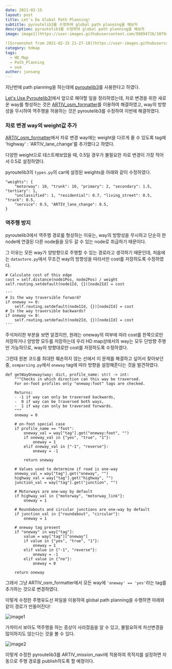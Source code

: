 ```yaml
---
date: 2021-02-15
layout: post
title: Let's Do Global Path Planning!
subtitle: pyroutelib3를 수정하여 global path planning을 해보자
description: pyroutelib3를 수정하여 global path planning을 해보자
image: image1](https://user-images.githubusercontent.com/50894726/107947124-4ddd5480-6fd5-11eb-9477-cb42ce4990fd.

![Screenshot from 2021-02-15 21-27-10](https://user-images.githubusercontent.com/50894726/107950051-897a1d80-6fd9-11eb-8b4b-fcbee028d6ea.png)
category: hdmap
tags:
  - HD_Map
  - Path_Planning
  - osm
author: junsang
---
```

지난번에 path planning을 하는데에 [pyroutelib3](https://github.com/MKuranowski/pyroutelib3)를 사용한다고 하였다.

[Let's Use Pyroutelib3!](https://dgist-artiv.github.io/hdmap/2021/02/03/pyroutelib3.html)에서 앞으로 해야할 일을 정리하였는데, 차로 변경을 위한 새로운 way를 형성하는 것은 [ARTIV_osm_formatter](https://dgist-artiv.github.io/hdmap/2021/02/09/artiv-osm-formatter-part2.html)를 이용하여 해결하였고, way의 방향성을 무시하여 역주행을 허용하는 것은 pyroutelib3를 수정하여 이번에 해결하였다.

### 차로 변경 way의 weight값 추가

[ARTIV_osm_formatter](https://dgist-artiv.github.io/hdmap/2021/02/09/artiv-osm-formatter-part2.html)에서 차로 변경 way에는 weight을 다르게 줄 수 있도록 tag에 'highway' : 'ARTIV_lane_change'를 추가했다고 하였다.

다양한 weight으로 테스트해보았을 때, 0.5일 경우가 불필요한 차로 변경이 가장 적어서 0.5로 설정하였다.

pyroutelib3의 ```types.py```의 car에 설정된 weights을 아래와 같이 수정하였다.

```
"weights": {
    "motorway": 10, "trunk": 10, "primary": 2, "secondary": 1.5, "tertiary": 1,
    "unclassified": 1, "residential": 0.7, "living_street": 0.5, "track": 0.5,
    "service": 0.5, "ARTIV_lane_change": 0.5,
}
```

### 역주행 방지

pyroutelib3에서 역주행 경로를 형성하는 이유는, way의 방향성을 무시하고 단순히 한 node에 연결된 다른 node들을 모두 갈 수 있는 node로 취급하기 때문이다.

그 이유는 모든 way가 양방향으로 주행할 수 있는 경로라고 생각하기 때문인데, 처음에는 ```datastore.py```에서 무조건 way의 방향성을 따라서만 cost를 저장하도록 수정하였다.

```
# Calculate cost of this edge
cost = self.distance(node1Pos, node2Pos) / weight
self.routing.setdefault(node1Id, {})[node2Id] = cost

'''
# Is the way traversible forward?
if oneway >= 0:
    self.routing.setdefault(node1Id, {})[node2Id] = cost
# Is the way traversible backwards?
if oneway <= 0:
    self.routing.setdefault(node2Id, {})[node1Id] = cost
'''
```

주석처리한 부분을 보면 알겠지만, 원래는 oneway의 여부에 따라 cost를 한쪽으로만 저장하거나 양방향 모두를 저장하는데 우리 HD map상에서의 way는 모두 단방향 주행만 가능하므로, way의 방향대로만 cost를 저장하도록 수정하였다.

그런데 원본 코드를 최대한 훼손하지 않는 선에서 이 문제를 해결하고 싶어서 찾아보던 중, ```osmparsing.py```에서 ```oneway``` tag에 따라 방향을 설정해준다는 것을 발견하였다.

```
def getWayOneway(way: dict, profile_name: str) -> int:
    """Checks in which direction can this way be traversed.
    For on-foot profiles only "oneway:foot" tags are checked.

    Returns:
    - -1 if way can only be traversed backwards,
    -  0 if way can be traversed both ways,
    -  1 if way can only be traversed forwards.
    """
    oneway = 0

    # on-foot special case
    if profile_name == "foot":
        oneway_val = way["tag"].get("oneway:foot", "")
        if oneway_val in {"yes", "true", "1"}:
            oneway = 1
        elif oneway_val in {"-1", "reverse"}:
            oneway = -1

        return oneway

    # Values used to determine if road is one-way
    oneway_val = way["tag"].get("oneway", "")
    highway_val = way["tag"].get("highway", "")
    junction_val = way["tag"].get("junction", "")

    # Motorways are one-way by default
    if highway_val in {"motorway", "motorway_link"}:
        oneway = 1

    # Roundabouts and circular junctions are one-way by default
    if junction_val in {"roundabout", "circular"}:
        oneway = 1

    # oneway tag present
    if "oneway" in way["tag"]:
        value = way["tag"]["oneway"]
        if value in {"yes", "true", "1"}:
            oneway = 1
        elif value in {"-1", "reverse"}:
            oneway = -1
        elif value in {"no"}:
            oneway = 0

    return oneway
```

그래서 그냥 ARTIV_osm_formatter에서 모든 way에 ```'oneway' == 'yes'```라는 tag를 추가하는 것으로 변경하였다.

이렇게 수정한 주행유도선 파일을 이용하여 global path planning을 수행하면 아래와 같이 경로가 만들어진다!

![image1](https://user-images.githubusercontent.com/50894726/107947124-4ddd5480-6fd5-11eb-9477-cb42ce4990fd.png)

가까이서 보아도 역주행을 하는 증상이 사라졌음을 알 수 있고, 불필요하게 차선변경을 많이하지도 않는다는 것을 볼 수 있다.

![image2](https://user-images.githubusercontent.com/50894726/107950051-897a1d80-6fd9-11eb-8b4b-fcbee028d6ea.png)

이렇게 수정한 pyroutelib3를 ARTIV_mission_navi에 적용하여 목적지를 설정하면 자동으로 주행 경로를 publish하도록 할 예정이다.

